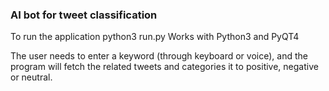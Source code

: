 ### AI bot for tweet classification

To run the application python3 run.py
Works with Python3 and PyQT4

The user needs to enter a keyword (through keyboard or voice), and the program will fetch the related tweets and categories it to positive, negative or neutral.
